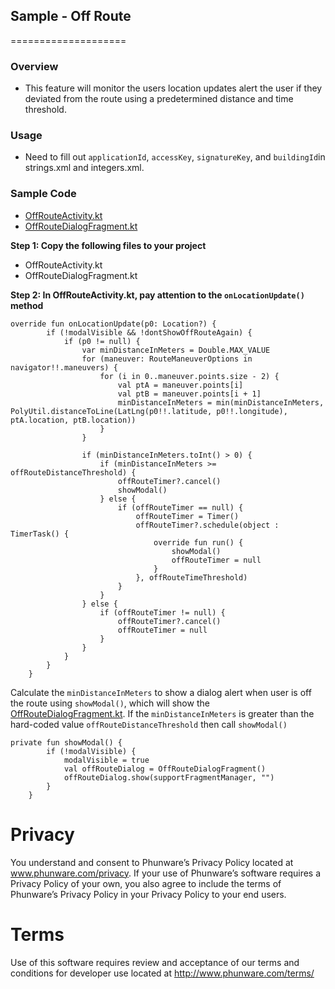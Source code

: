 ## Sample - Off Route
====================

### Overview
- This feature will monitor the users location updates alert the user if they deviated from the route using a predetermined distance and time threshold.

### Usage

- Need to fill out `applicationId`, `accessKey`, `signatureKey`, and `buildingId`in strings.xml and integers.xml.

### Sample Code
- [OffRouteActivity.kt](kotlin/src/main/java/com/phunware/kotlin/sample/OffRouteActivity.kt)
- [OffRouteDialogFragment.kt](kotlin/src/main/java/com/phunware/kotlin/sample/OffRouteDialogFragment.kt)

**Step 1: Copy the following files to your project**

- OffRouteActivity.kt
- OffRouteDialogFragment.kt

**Step 2: In OffRouteActivity.kt, pay attention to the `onLocationUpdate()` method**

```
override fun onLocationUpdate(p0: Location?) {
        if (!modalVisible && !dontShowOffRouteAgain) {
            if (p0 != null) {
                var minDistanceInMeters = Double.MAX_VALUE
                for (maneuver: RouteManeuverOptions in navigator!!.maneuvers) {
                    for (i in 0..maneuver.points.size - 2) {
                        val ptA = maneuver.points[i]
                        val ptB = maneuver.points[i + 1]
                        minDistanceInMeters = min(minDistanceInMeters, PolyUtil.distanceToLine(LatLng(p0!!.latitude, p0!!.longitude), ptA.location, ptB.location))
                    }
                }

                if (minDistanceInMeters.toInt() > 0) {
                    if (minDistanceInMeters >= offRouteDistanceThreshold) {
                        offRouteTimer?.cancel()
                        showModal()
                    } else {
                        if (offRouteTimer == null) {
                            offRouteTimer = Timer()
                            offRouteTimer?.schedule(object : TimerTask() {
                                override fun run() {
                                    showModal()
                                    offRouteTimer = null
                                }
                            }, offRouteTimeThreshold)
                        }
                    }
                } else {
                    if (offRouteTimer != null) {
                        offRouteTimer?.cancel()
                        offRouteTimer = null
                    }
                }
            }
        }
    }
```

Calculate the `minDistanceInMeters` to show a dialog alert when user is off the route using `showModal()`, which will show the [OffRouteDialogFragment.kt](https://github.com/phunware/maas-mapping-android-sdk/blob/sample_code_updates/Samples/kotlin/src/main/java/com/phunware/kotlin/sample/OffRouteDialogFragment.kt).
If the `minDistanceInMeters` is greater than the hard-coded value `offRouteDistanceThreshold` then call `showModal()`

```
private fun showModal() {
        if (!modalVisible) {
            modalVisible = true
            val offRouteDialog = OffRouteDialogFragment()
            offRouteDialog.show(supportFragmentManager, "")
        }
    }
```

# Privacy
You understand and consent to Phunware’s Privacy Policy located at www.phunware.com/privacy. If your use of Phunware’s software requires a Privacy Policy of your own, you also agree to include the terms of Phunware’s Privacy Policy in your Privacy Policy to your end users.

# Terms
Use of this software requires review and acceptance of our terms and conditions for developer use located at http://www.phunware.com/terms/